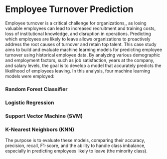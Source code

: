 # Employee Turnover Prediction
Employee turnover is a critical challenge for organizations,, as losing valuable employees can lead to increased recruitment and training costs, loss of institutional knowledge, and disruption in operations. Predicting which employees are likely to leave allows organizations to proactively address the root causes of turnover and retain top talent. 
This case study aims to build and evaluate machine learning models for predicting employee turnover using historical employee data. By analyzing various demographic and employment factors, such as job satisfaction, years at the company, and salary levels, the goal is to develop a model that accurately predicts the likelihood of employees leaving.
In this analysis, four machine learning models were employed:
### Random Forest Classifier
### Logistic Regression
### Support Vector Machine (SVM)
### K-Nearest Neighbors (KNN)
The purpose is to evaluate these models, comparing their accuracy, precision, recall, F1-score, and the ability to handle class imbalance, especially in predicting employees likely to leave (the minority class).
